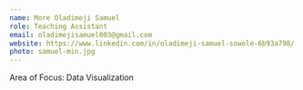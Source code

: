 ```yaml
---
name: More Oladimeji Samuel
role: Teaching Assistant
email: oladimejisamuel003@gmail.com
website: https://www.linkedin.com/in/oladimeji-samuel-sowole-6b93a798/
photo: samuel-min.jpg
---
```


Area of Focus: Data Visualization
